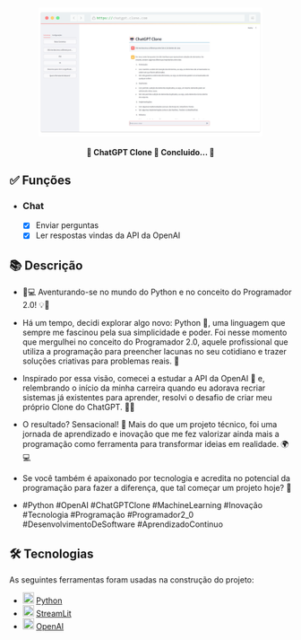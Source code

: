 <h1 align="center">
   <img src="./prints/logo.png" width="400" align="center">
</h1>

<h4 align="center"> 
	🚧 ChatGPT Clone 🚀 Concluido...  🚧
</h4>

## ✅ Funções

- <h3>Chat</h3>

    - [x] Enviar perguntas
    - [x] Ler respostas vindas da API da OpenAI

## 📚 Descrição

- 🚀💻 Aventurando-se no mundo do Python e no conceito do Programador 2.0! 💡🤖

- Há um tempo, decidi explorar algo novo: Python 🐍, uma linguagem que sempre me fascinou pela sua simplicidade e poder. Foi nesse momento que mergulhei no conceito do Programador 2.0, aquele profissional que utiliza a programação para preencher lacunas no seu cotidiano e trazer soluções criativas para problemas reais. 🌟

- Inspirado por essa visão, comecei a estudar a API da OpenAI 🧠 e, relembrando o início da minha carreira quando eu adorava recriar sistemas já existentes para aprender, resolvi o desafio de criar meu próprio Clone do ChatGPT. 💬✨

- O resultado? Sensacional! 🎉 Mais do que um projeto técnico, foi uma jornada de aprendizado e inovação que me fez valorizar ainda mais a programação como ferramenta para transformar ideias em realidade. 🌍💻

- Se você também é apaixonado por tecnologia e acredita no potencial da programação para fazer a diferença, que tal começar um projeto hoje? 🚀
  
-  #Python #OpenAI #ChatGPTClone #MachineLearning #Inovação #Tecnologia #Programação #Programador2_0 #DesenvolvimentoDeSoftware #AprendizadoContinuo

## 🛠 Tecnologias

As seguintes ferramentas foram usadas na construção do projeto:

- <img src="https://cdn.jsdelivr.net/gh/devicons/devicon@latest/icons/python/python-original.svg" height="20" width="20"/> [Python](https://www.java.com/pt-BR)
- <img src="https://cdn.jsdelivr.net/gh/devicons/devicon@latest/icons/streamlit/streamlit-original.svg" height="20" width="20"/> [StreamLit](https://spring.io/projects/spring-boot)
- <img src="https://cdn.jsdelivr.net/gh/devicons/devicon@latest/icons/openapi/openapi-original.svg" height="20" width="20"/> [OpenAI](https://www.mysql.com/)
